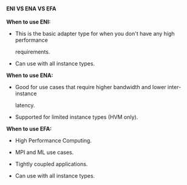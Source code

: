 #### ENI VS ENA VS EFA


**When to use ENI:**


- This is the basic adapter type for when you don't have any high performance

  requirements.

- Can use with all instance types.


**When to use ENA:**


- Good for use cases that require higher bandwidth and lower inter-instance

  latency.

- Supported for limited instance types (HVM only).


**When to use EFA:**


- High Performance Computing.

- MPI and ML use cases.

- Tightly coupled applications.

- Can use with all instance types.

